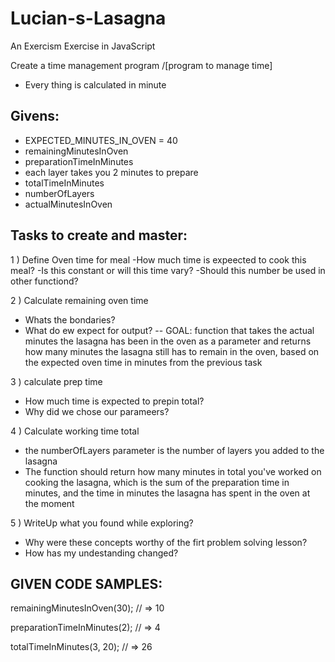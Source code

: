 # Lucian-s-Lasagna
An Exercism Exercise in JavaScript

Create a time management program /[program to manage time] 

* Every thing is calculated in minute
 
Givens:
-
* EXPECTED_MINUTES_IN_OVEN = 40
* remainingMinutesInOven 
* preparationTimeInMinutes
* each layer takes you 2 minutes to prepare
* totalTimeInMinutes
* numberOfLayers
* actualMinutesInOven

Tasks to create and master:
--
1 ) Define Oven time for meal
-How much time is expeected to cook this meal?
-Is this constant or will this time vary?
-Should this number be used in other functiond?

2 ) Calculate remaining oven time 
- Whats the bondaries?
- What do ew expect for output?
-- GOAL: function that takes the actual minutes the lasagna has been in the oven as a parameter and returns how many minutes the lasagna still has to remain in the oven, based on the expected oven time in minutes from the previous task

3 ) calculate prep time
- How much time is expected to prepin total?
- Why did we chose our parameers?

4 ) Calculate working time total
- the numberOfLayers parameter is the number of layers you added to the lasagna
- The function should return how many minutes in total you've worked on cooking the lasagna, which is the sum of the preparation time in minutes, and the time in minutes the lasagna has spent in the oven at the moment

5 ) WriteUp what you found while exploring?
- Why were these concepts worthy of the firt problem solving lesson?
- How has my undestanding changed?



GIVEN CODE SAMPLES:
--

remainingMinutesInOven(30);
// => 10

preparationTimeInMinutes(2);
// => 4

totalTimeInMinutes(3, 20);
// => 26
